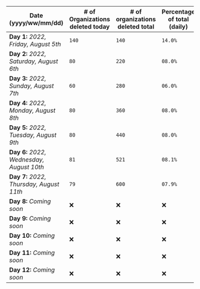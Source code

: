 | Date (yyyy/ww/mm/dd) | # of Organizations deleted today | # of organizations deleted total | Percentage of total (daily) |  Total % of organizations deleted |
|---|---|---|---|---|
| **Day 1:** _2022, Friday, August 5th_ | `140` | `140` | `14.0%` | `14.0%` |
| **Day 2:** _2022, Saturday, August 6th_ | `80` | `220` | `08.0%` | `22.0%` |
| **Day 3:** _2022, Sunday, August 7th_ | `60` | `280` | `06.0%` | `28.0%` |
| **Day 4:** _2022, Monday, August 8th_ | `80` | `360` | `08.0%` | `36.0%` |
| **Day 5:** _2022, Tuesday, August 9th_ | `80` | `440` | `08.0%` | `44.0%` |
| **Day 6:** _2022, Wednesday, August 10th_ | `81` | `521` | `08.1%` | `52.1%` |
| **Day 7:** _2022, Thursday, August 11th_ | `79` | `600` | `07.9%` | `60.0%` |
| **Day 8:** _Coming soon_ | :x: | :x: | :x: | :x: |
| **Day 9:** _Coming soon_ | :x: | :x: | :x: | :x: |
| **Day 10:** _Coming soon_ | :x: | :x: | :x: | :x: |
| **Day 11:** _Coming soon_ | :x: | :x: | :x: | :x: |
| **Day 12:** _Coming soon_ | :x: | :x: | :x: | :x: |

<!-- Notes
Day 6: I accidentally deleted 1 extra organization today.
!-->

<!-- File info
Table version: 7.0, day 7 (2022, Thursday, August 11th at 6:03 pm PST)
Type: Markdown document (*.md *.mkd *.mdown *.markdown)
!-->
